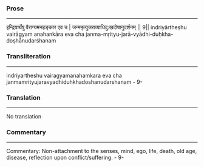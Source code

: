 ### Prose 
 --- 
इन्द्रियार्थेषु वैराग्यमनहङ्कार एव च |
जन्ममृत्युजराव्याधिदु:खदोषानुदर्शनम् || 9||
indriyārtheṣhu vairāgyam anahankāra eva cha
janma-mṛityu-jarā-vyādhi-duḥkha-doṣhānudarśhanam

### Transliteration 
 --- 
indriyartheshu vairagyamanahamkara eva cha janmamrityujaravyadhiduhkhadoshanudarshanam - 9-

### Translation 
 --- 
No translation

### Commentary 
 --- 
Commentary: Non-attachment to the senses, mind, ego, life, death, old age, disease, reflection upon conflict/suffering. - 9-